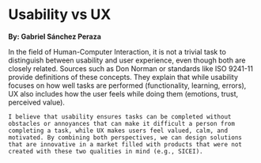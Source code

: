 # Usability vs UX

**By: Gabriel Sánchez Peraza**

In the field of Human-Computer Interaction, it is not a trivial task to distinguish between usability and user experience, even though both are closely related. Sources such as Don Norman or standards like ISO 9241-11 provide definitions of these concepts. They explain that while usability focuses on how well tasks are performed (functionality, learning, errors), UX also includes how the user feels while doing them (emotions, trust, perceived value).

`I believe that usability ensures tasks can be completed without obstacles or annoyances that can make it difficult a person from completing a task, while UX makes users feel valued, calm, and motivated. By combining both perspectives, we can design solutions that are innovative in a market filled with products that were not created with these two qualities in mind (e.g., SICEI).`